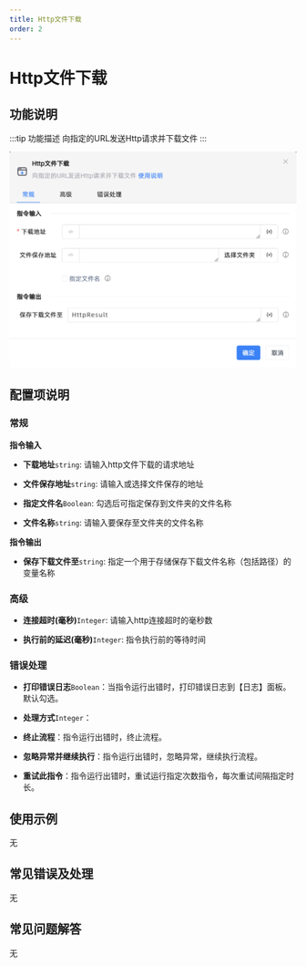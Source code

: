 ```yaml
---
title: Http文件下载
order: 2
---
```


# Http文件下载

## 功能说明

:::tip 功能描述
向指定的URL发送Http请求并下载文件
:::

![Http文件下载](../../../assets/Http文件下载_command.png)

## 配置项说明

### 常规

**指令输入**

- **下载地址**`string`: 请输入http文件下载的请求地址

- **文件保存地址**`string`: 请输入或选择文件保存的地址

- **指定文件名**`Boolean`: 勾选后可指定保存到文件夹的文件名称

- **文件名称**`string`: 请输入要保存至文件夹的文件名称


**指令输出**

- **保存下载文件至**`string`: 指定一个用于存储保存下载文件名称（包括路径）的变量名称

### 高级

- **连接超时(毫秒)**`Integer`: 请输入http连接超时的毫秒数

- **执行前的延迟(毫秒)**`Integer`: 指令执行前的等待时间

### 错误处理

- **打印错误日志**`Boolean`：当指令运行出错时，打印错误日志到【日志】面板。默认勾选。

- **处理方式**`Integer`：

 - **终止流程**：指令运行出错时，终止流程。

 - **忽略异常并继续执行**：指令运行出错时，忽略异常，继续执行流程。

 - **重试此指令**：指令运行出错时，重试运行指定次数指令，每次重试间隔指定时长。

## 使用示例
无

## 常见错误及处理

无

## 常见问题解答

无


